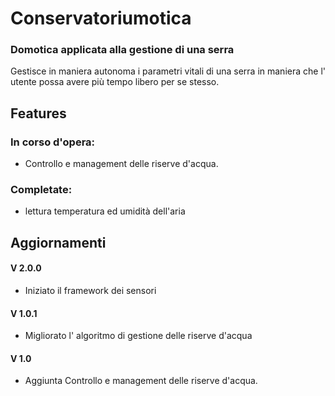# Conservatoriumotica
### Domotica applicata alla gestione di una serra
Gestisce in maniera autonoma i parametri vitali di una serra in maniera che l' utente possa avere più tempo libero per se stesso.

## Features

### In corso d'opera:
- Controllo e management delle riserve d'acqua.

### Completate:
 - lettura temperatura ed umidità dell'aria

## Aggiornamenti

#### V 2.0.0
 - Iniziato il framework dei sensori

#### V 1.0.1
 - Migliorato l' algoritmo di gestione delle riserve d'acqua

#### V 1.0
 - Aggiunta Controllo e management delle riserve d'acqua.
